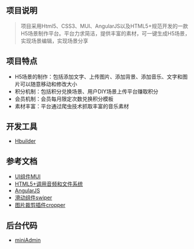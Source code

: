 ## 项目说明
> 项目采用Html5、CSS3、MUI、AngularJS以及HTML5+规范开发的一款H5场景制作平台。平台力求简洁，提供丰富的素材，可一键生成H5场景，实现场景编辑，实现场景分享

## 项目特点
* H5场景的制作：包括添加文字、上传图片、添加背景、添加音乐、文字和图片可以随意移动和修改大小
* 积分机制：包括积分兑换场景、用户DIY场景上传平台赚取积分
* 会员机制：会员每月限定次数兑换积分模板
* 素材丰富：平台通过爬虫技术抓取丰富的音乐素材

## 开发工具
* [Hbuilder](http://www.dcloud.io/)

## 参考文档
* [UI组件MUI](http://dev.dcloud.net.cn/mui/ui/)
* [HTML5+调用音频和文件系统](http://www.html5plus.org/doc/h5p.html)
* [AngularJS](http://www.runoob.com/angularjs/angularjs-tutorial.html)
* [滑动组件swiper](http://www.swiper.com.cn)
* [图片裁剪插件cropper](https://github.com/fengyuanchen/cropper)

## 后台代码
* [miniAdmin](https://gitee.com/hsfeng/miniAdmin)